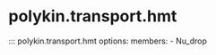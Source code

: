 # polykin.transport.hmt

::: polykin.transport.hmt
    options:
        members:
            - Nu_drop
